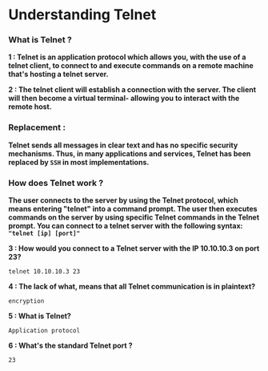 # Understanding Telnet

### What is Telnet ?

**1 : Telnet is an application protocol which allows you, with the use of a telnet client, to connect to and execute commands on a remote machine that's hosting a telnet server.**

**2 : The telnet client will establish a connection with the server. The client will then become a virtual terminal- allowing you to interact with the remote host.**

### Replacement :&#x20;

**Telnet sends all messages in clear text and has no specific security mechanisms. Thus, in many applications and services, Telnet has been replaced by `SSH` in most implementations.**

### How does Telnet work ?

**The user connects to the server by using the Telnet protocol, which means entering "telnet" into a command prompt. The user then executes commands on the server by using specific Telnet commands in the Telnet prompt. You can connect to a telnet server with the following syntax: `"telnet [ip] [port]"`**

**3 : How would you connect to a Telnet server with the IP 10.10.10.3 on port 23?**

```
telnet 10.10.10.3 23
```

**4 : The lack of what, means that all Telnet communication is in plaintext?**

```
encryption
```

**5 : What is Telnet?**

```
Application protocol 
```

**6 : What's the standard Telnet port ?**

```
23
```
